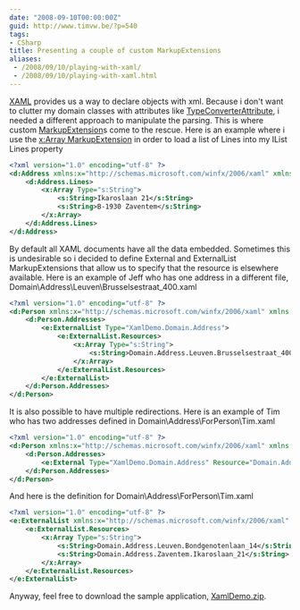 ```yaml
---
date: "2008-09-10T00:00:00Z"
guid: http://www.timvw.be/?p=540
tags:
- CSharp
title: Presenting a couple of custom MarkupExtensions
aliases:
 - /2008/09/10/playing-with-xaml/
 - /2008/09/10/playing-with-xaml.html
---
```

[XAML](http://en.wikipedia.org/wiki/Xaml) provides us a way to declare objects with xml. Because i don't want to clutter my domain classes with attributes like [TypeConverterAttribute](http://msdn.microsoft.com/en-us/library/system.componentmodel.typeconverterattribute.aspx), i needed a different approach to manipulate the parsing. This is where custom [MarkupExtension](http://msdn.microsoft.com/en-us/library/system.windows.markup.markupextension.aspx)s come to the rescue. Here is an example where i use the [x:Array MarkupExtension](http://msdn.microsoft.com/en-us/library/ms752340.aspx) in order to load a list of Lines into my IList<string> Lines property

```xml
<?xml version="1.0" encoding="utf-8" ?>
<d:Address xmlns:x="http://schemas.microsoft.com/winfx/2006/xaml" xmlns:s="clr-namespace:System;assembly=mscorlib" xmlns:d="clr-namespace:XamlDemo.Domain;assembly=XamlDemo" xmlns:e="clr-namespace:XamlDemo.Infrastructure.Extensions;assembly=XamlDemo">
	<d:Address.Lines>
		<x:Array Type="s:String">
			<s:String>Ikaroslaan 21</s:String>
			<s:String>B-1930 Zaventem</s:String>
		</x:Array>
	</d:Address.Lines>
</d:Address>
```

By default all XAML documents have all the data embedded. Sometimes this is undesirable so i decided to define External and ExternalList MarkupExtensions that allow us to specify that the resource is elsewhere available. Here is an example of Jeff who has one address in a different file, Domain\Address\Leuven\Brusselsestraat_400.xaml

```xml
<?xml version="1.0" encoding="utf-8" ?>
<d:Person xmlns:x="http://schemas.microsoft.com/winfx/2006/xaml" xmlns:s="clr-namespace:System;assembly=mscorlib" xmlns:d="clr-namespace:XamlDemo.Domain;assembly=XamlDemo" xmlns:e="clr-namespace:XamlDemo.Infrastructure.Extensions;assembly=XamlDemo" Name="Jeff" Birthday="{e:DateTime 14/10/1972}">
	<d:Person.Addresses>
		<e:ExternalList Type="XamlDemo.Domain.Address">
			<e:ExternalList.Resources>
				<x:Array Type="s:String">
					<s:String>Domain.Address.Leuven.Brusselsestraat_400</s:String>
				</x:Array>
			</e:ExternalList.Resources>
		</e:ExternalList>
	</d:Person.Addresses>
</d:Person>
```

It is also possible to have multiple redirections. Here is an example of Tim who has two addresses defined in Domain\Address\ForPerson\Tim.xaml

```xml
<?xml version="1.0" encoding="utf-8" ?>
<d:Person xmlns:x="http://schemas.microsoft.com/winfx/2006/xaml" xmlns:s="clr-namespace:System;assembly=mscorlib" xmlns:d="clr-namespace:XamlDemo.Domain;assembly=XamlDemo" xmlns:e="clr-namespace:XamlDemo.Infrastructure.Extensions;assembly=XamlDemo" Name="Tim" Birthday="{e:DateTime 30/04/1980}">
	<d:Person.Addresses>
		<e:External Type="XamlDemo.Domain.Address" Resource="Domain.Address.ForPerson.Tim" />
	</d:Person.Addresses>
</d:Person>
```

And here is the definition for Domain\Address\ForPerson\Tim.xaml

```xml
<?xml version="1.0" encoding="utf-8" ?>
<e:ExternalList xmlns:x="http://schemas.microsoft.com/winfx/2006/xaml" xmlns:s="clr-namespace:System;assembly=mscorlib" xmlns:d="clr-namespace:XamlDemo.Domain;assembly=XamlDemo" xmlns:e="clr-namespace:XamlDemo.Infrastructure.Extensions;assembly=XamlDemo" Type="XamlDemo.Domain.Address">
	<e:ExternalList.Resources>
		<x:Array Type="s:String">
			<s:String>Domain.Address.Leuven.Bondgenotenlaan_14</s:String>
			<s:String>Domain.Address.Zaventem.Ikaroslaan_21</s:String>
		</x:Array>
	</e:ExternalList.Resources>
</e:ExternalList>
```

Anyway, feel free to download the sample application, [XamlDemo.zip](http://www.timvw.be/wp-content/code/csharp/XamlDemo.zip).

